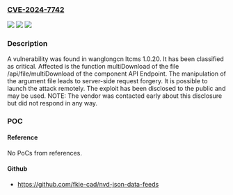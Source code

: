 ### [CVE-2024-7742](https://cve.mitre.org/cgi-bin/cvename.cgi?name=CVE-2024-7742)
![](https://img.shields.io/static/v1?label=Product&message=ltcms&color=blue)
![](https://img.shields.io/static/v1?label=Version&message=%3D%201.0.20%20&color=brighgreen)
![](https://img.shields.io/static/v1?label=Vulnerability&message=CWE-918%20Server-Side%20Request%20Forgery&color=brighgreen)

### Description

A vulnerability was found in wanglongcn ltcms 1.0.20. It has been classified as critical. Affected is the function multiDownload of the file /api/file/multiDownload of the component API Endpoint. The manipulation of the argument file leads to server-side request forgery. It is possible to launch the attack remotely. The exploit has been disclosed to the public and may be used. NOTE: The vendor was contacted early about this disclosure but did not respond in any way.

### POC

#### Reference
No PoCs from references.

#### Github
- https://github.com/fkie-cad/nvd-json-data-feeds

